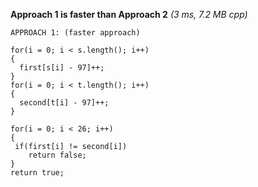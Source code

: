 **Approach 1 is faster than Approach 2**
_(3 ms,	7.2 MB	cpp)_
```
APPROACH 1: (faster approach)

for(i = 0; i < s.length(); i++)
{
  first[s[i] - 97]++;
}
for(i = 0; i < t.length(); i++)
{
  second[t[i] - 97]++;
}

for(i = 0; i < 26; i++)
{
 if(first[i] != second[i])
    return false;
}
return true;
```
